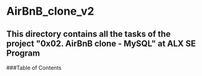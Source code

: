 # AirBnB_clone_v2
## This directory contains all the tasks of the project "0x02. AirBnB clone - MySQL" at ALX SE Program
###Table of Contents

